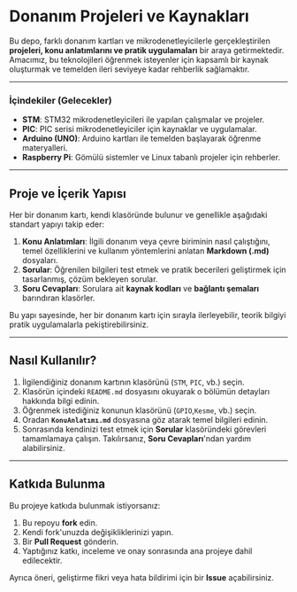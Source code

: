 # Donanım Projeleri ve Kaynakları

Bu depo, farklı donanım kartları ve mikrodenetleyicilerle gerçekleştirilen **projeleri, konu anlatımlarını ve pratik uygulamaları** bir araya getirmektedir. Amacımız, bu teknolojileri öğrenmek isteyenler için kapsamlı bir kaynak oluşturmak ve temelden ileri seviyeye kadar rehberlik sağlamaktır.

---

### İçindekiler (Gelecekler)

- **STM**: STM32 mikrodenetleyicileri ile yapılan çalışmalar ve projeler.
- **PIC**: PIC serisi mikrodenetleyiciler için kaynaklar ve uygulamalar.
- **Arduino (UNO)**: Arduino kartları ile temelden başlayarak öğrenme materyalleri.
- **Raspberry Pi**: Gömülü sistemler ve Linux tabanlı projeler için rehberler.

---

## Proje ve İçerik Yapısı

Her bir donanım kartı, kendi klasöründe bulunur ve genellikle aşağıdaki standart yapıyı takip eder:

1.  **Konu Anlatımları**: İlgili donanım veya çevre biriminin nasıl çalıştığını, temel özelliklerini ve kullanım yöntemlerini anlatan **Markdown (.md)** dosyaları.
2.  **Sorular**: Öğrenilen bilgileri test etmek ve pratik becerileri geliştirmek için tasarlanmış, çözüm bekleyen sorular.
3.  **Soru Cevapları**: Sorulara ait **kaynak kodları** ve **bağlantı şemaları** barındıran klasörler.

Bu yapı sayesinde, her bir donanım kartı için sırayla ilerleyebilir, teorik bilgiyi pratik uygulamalarla pekiştirebilirsiniz.

---

## Nasıl Kullanılır?

1.  İlgilendiğiniz donanım kartının klasörünü (`STM`, `PIC`, vb.) seçin.
2.  Klasörün içindeki `README.md` dosyasını okuyarak o bölümün detayları hakkında bilgi edinin.
3.  Öğrenmek istediğiniz konunun klasörünü (`GPIO`,`Kesme`, vb.) seçin.
4.  Oradan **`KonuAnlatımı.md`** dosyasına göz atarak temel bilgileri edinin.
5.  Sonrasında kendinizi test etmek için **Sorular** klasöründeki görevleri tamamlamaya çalışın. Takılırsanız, **Soru Cevapları**'ndan yardım alabilirsiniz.

---

## Katkıda Bulunma

Bu projeye katkıda bulunmak istiyorsanız:  

1. Bu repoyu **fork** edin.  
2. Kendi fork'unuzda değişikliklerinizi yapın.  
3. Bir **Pull Request** gönderin.  
4. Yaptığınız katkı, inceleme ve onay sonrasında ana projeye dahil edilecektir.  

Ayrıca öneri, geliştirme fikri veya hata bildirimi için bir **Issue** açabilirsiniz.
